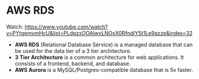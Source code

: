 # AWS RDS

Watch: https://www.youtube.com/watch?v=PYtgemvmHcU&list=PLdpzxOOAlwvLNOxX0RfndiYSt1Le9azze&index=32

- **AWS RDS** (Relational Database Service) is a managed database that can be used for the data tier of a 3 tier architecture.
- **3 Tier Architecture** is a common architecture for web applications. It consists of a frontend, backend, and database.
- **AWS Aurora** is a MySQL/Postgres-compatible database that is 5x faster.
